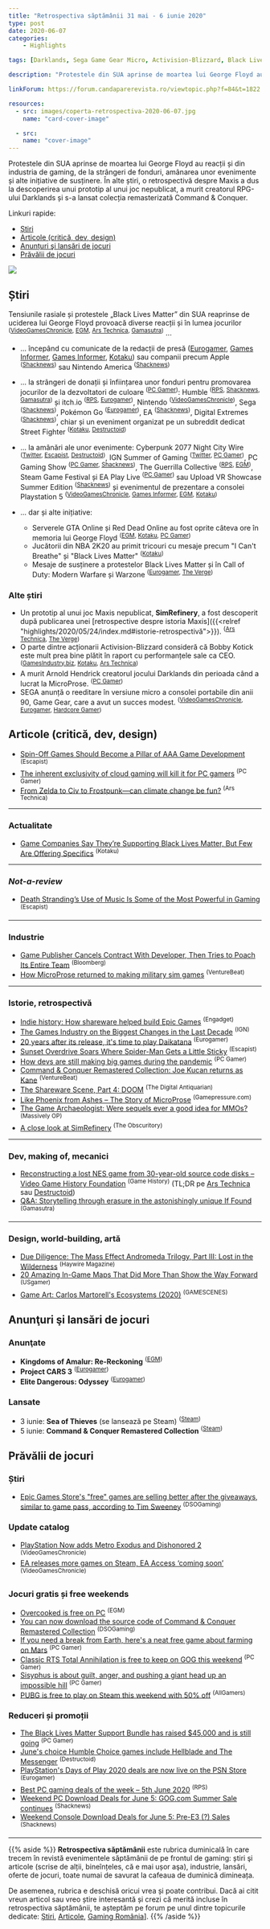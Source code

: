 ```yaml
---
title: "Retrospectiva săptămânii 31 mai - 6 iunie 2020"
type: post
date: 2020-06-07
categories:
    - Highlights

tags: [Darklands, Sega Game Gear Micro, Activision-Blizzard, Black Lives Matter, Death Stranding, SimRefinery, Kerbal Space Program 2, MicroProse, Daikatana, Sunset Overdrive, "Command & Conquer: Remastered", Days of Thunder, If Found, Mass Effect Andromeda]

description: "Protestele din SUA aprinse de moartea lui George Floyd au reacții și din industria de gaming, de la strângeri de fonduri, amânarea unor evenimente și alte inițiative de susținere. În alte știri, o retrospectivă despre Maxis a dus la descoperirea unui prototip al unui joc nepublicat, a murit creatorul RPG-ului Darklands și s-a lansat colecția remasterizată Command & Conquer."

linkForum: https://forum.candaparerevista.ro/viewtopic.php?f=84&t=1822

resources:
  - src: images/coperta-retrospectiva-2020-06-07.jpg
    name: "card-cover-image"

  - src:
    name: "cover-image"
---
```


Protestele din SUA aprinse de moartea lui George Floyd au reacții și din industria de gaming, de la strângeri de fonduri, amânarea unor evenimente și alte inițiative de susținere. În alte știri, o retrospectivă despre Maxis a dus la descoperirea unui prototip al unui joc nepublicat, a murit creatorul RPG-ului Darklands și s-a lansat colecția remasterizată Command & Conquer.

Linkuri rapide:

* [Știri](#știri)
* [Articole (critică, dev, design)](#articole-critică-dev-design)
* [Anunțuri şi lansări de jocuri](#anunţuri-şi-lansări-de-jocuri)
* [Prăvălii de jocuri](#prăvălii-de-jocuri)

![](images/coperta-retrospectiva-2020-06-07.jpg)

## Știri

Tensiunile rasiale și protestele „Black Lives Matter” din SUA reaprinse de uciderea lui George Floyd provoacă diverse reacții și în lumea jocurilor <sup>([VideoGamesChronicle](https://www.videogameschronicle.com/news/digital-game-events-have-been-delayed-in-support-of-anti-racism-protests/), [EGM](https://egmnow.com/gaming-industry-responds-to-justice-for-george-floyd-protests/), [Ars Technica](https://arstechnica.com/gaming/2020/06/game-companies-delay-events-tweet-blacklivesmatter-amid-police-brutality-protests/), [Gamasutra](https://www.gamasutra.com/view/news/364020/Game_devs_show_up_to_support_Black_Lives_Matter_and_Black_game_devs.php))</sup> ...

* ... începând cu comunicate de la redacții de presă ([Eurogamer](https://www.eurogamer.net/articles/2020-06-02-black-lives-matter), [Games Informer](https://www.gameinformer.com/letter-from-the-editor/2020/06/01/our-support-for-the-family-of-george-floyd-our-city-and-nation), [Games Informer](https://www.gameinformer.com/psa/2020/06/03/pressing-pause), [Kotaku](https://kotaku.com/black-lives-matter-1843834680)) sau companii precum Apple <sup>([Shacknews](https://www.shacknews.com/article/118442/apple-ceo-tim-cook-publishes-open-letter-about-speaking-up-on-racism))</sup> sau Nintendo America <sup>([Shacknews](https://www.shacknews.com/article/118415/nintendo-of-america-speaks-out-against-racial-injustices))</sup>

* ... la strângeri de donații și înființarea unor fonduri pentru promovarea jocurilor de la dezvoltatori de culoare <sup>([PC Gamer](https://www.pcgamer.com/humble-ubisoft-devolver-and-other-game-companies-make-donations-to-black-lives-matter-and-related-causes/))</sup>: Humble <sup>([RPS](https://www.rockpapershotgun.com/2020/06/03/humble-launching-1-million-publishing-fund-for-black-developers/), [Shacknews](https://www.shacknews.com/article/118404/humble-bundle-announces-1-million-fund-dedicated-to-publishing-games-by-black-creators), [Gamasutra](https://www.gamasutra.com/view/news/364106/Humble_is_putting_1_million_toward_publishing_games_from_Black_game_devs.php))</sup> și itch.io <sup>([RPS](https://www.rockpapershotgun.com/2020/06/05/black-lives-matter-bundle-on-itch-has-raised-over-50000-and-counting/), [Eurogamer](https://www.eurogamer.net/articles/2020-06-05-black-lives-matter-indie-game-bundle-has-already-raised-over-gbp43-000-on-itch-io))</sup>, Nintendo <sup>([VideoGamesChronicle](https://www.videogameschronicle.com/news/nintendo-is-reportedly-double-matching-employee-donations-to-anti-racism-causes/))</sup>, Sega <sup>([Shacknews](https://www.shacknews.com/article/118443/sega-pledges-to-make-and-match-employee-donations-to-anti-racism-organizations))</sup>, Pokémon Go <sup>([Eurogamer](https://www.eurogamer.net/articles/2020-06-04-pokemon-go-will-donate-usd5m-minimum-from-go-fest-2020-ticket-sales))</sup>, EA <sup>([Shacknews](https://www.shacknews.com/article/118412/ea-announces-initiatives-to-combat-social-injustices))</sup>, Digital Extremes <sup>([Shacknews](https://www.shacknews.com/article/118453/digital-extremes-donates-25000-to-black-lives-matter-to-combat-racism))</sup>, chiar și un eveniment organizat pe un subreddit dedicat Street Fighter <sup>([Kotaku](https://kotaku.com/street-fighter-event-benefiting-black-lives-matter-demo-1843860542), [Destructoid](https://www.destructoid.com/street-fighter-subreddit-tournament-raises-17-500-for-black-lives-matter-charities-593167.phtml))</sup>

* ... la amânări ale unor evenimente: Cyberpunk 2077 Night City Wire <sup>([Twitter](https://twitter.com/cyberpunkgame/status/1267883702241157127), [Escapist](https://www.escapistmagazine.com/v2/cd-projekt-red-reschedules-cyberpunk-2077-night-city-wire-event/), [Destructoid](https://www.destructoid.com/cyberpunk-2077-event-pushed-back-two-weeks-in-light-of-protests-592985.phtml))</sup>, IGN Summer of Gaming <sup>([Twitter](https://twitter.com/IGN/status/1267863556109688834), [PC Gamer](https://www.pcgamer.com/igns-summer-of-gaming-event-has-been-delayed-to-june-8/))</sup>, PC Gaming Show <sup>([PC Gamer](https://www.pcgamer.com/pc-gaming-show-postponed-to-june-13/), [Shacknews](https://www.shacknews.com/article/118440/pc-gaming-show-2020-delayed-by-a-week-amid-civil-unrest))</sup>, The Guerrilla Collective <sup>([RPS](https://www.rockpapershotgun.com/2020/06/05/the-guerrilla-collective-indie-showcase-has-been-delayed-in-support-of-black-lives-matter/), [EGM](https://egmnow.com/guerrilla-collective-showcase-postponed/))</sup>, Steam Game Festival și EA Play Live <sup>([PC Gamer](https://www.pcgamer.com/steam-game-festival-and-ea-play-live-have-been-postponed/))</sup> sau Upload VR Showcase Summer Edition <sup>([Shacknews](https://www.shacknews.com/article/118447/upload-vr-showcase-summer-edition-delayed-amid-civil-unrest))</sup> și evenimentul de prezentare a consolei Playstation 5 <sup>([VideoGamesChronicle](https://www.videogameschronicle.com/news/playstation-has-postponed-its-ps5-reveal-event-due-to-us-protests/), [Games Informer](https://www.gameinformer.com/2020/06/01/sony-postpones-playstation-5-presentation), [EGM](https://egmnow.com/playstation-5-showcase-stream-delayed/), [Kotaku](https://kotaku.com/sony-delays-playstation-5-showcase-1843829966))</sup>

* ... dar și alte inițiative:
  * Serverele GTA Online și Red Dead Online au fost oprite câteva ore în memoria lui George Floyd <sup>([EGM](https://egmnow.com/gta-online-and-red-dead-online-temporarily-shut-down-to-honor-george-floyd/), [Kotaku](https://kotaku.com/rockstar-games-will-temporarily-shut-down-gta-online-an-1843905812), [PC Gamer](https://www.pcgamer.com/gta-online-and-red-dead-online-are-closing-this-afternoon-to-show-support-for-black-lives-matter/))</sup>
  * Jucătorii din NBA 2K20 au primit tricouri cu mesaje precum "I Can't Breathe" și "Black Lives Matter" <sup>([Kotaku](https://kotaku.com/nba-2k20-is-giving-players-i-cant-breathe-and-black-1843914711))</sup>
  * Mesaje de susținere a protestelor Black Lives Matter și în Call of Duty: Modern Warfare și Warzone <sup>([Eurogamer](https://www.eurogamer.net/articles/2020-06-05-call-of-duty-modern-warfare-and-warzone-now-stars-with-a-black-lives-matter-message), [The Verge](https://www.theverge.com/2020/6/5/21281327/call-of-duty-black-lives-matter-update-modern-warfare))</sup>

### Alte știri

* Un prototip al unui joc Maxis nepublicat, **SimRefinery**, a fost descoperit după publicarea unei [retrospective despre istoria Maxis]({{<relref "highlights/2020/05/24/index.md#istorie-retrospectivă">}}). <sup>([Ars Technica](https://arstechnica.com/gaming/2020/06/a-lost-maxis-sim-game-has-been-discovered-by-an-ars-reader-uploaded-for-all/), [The Verge](https://www.theverge.com/2020/6/5/21281410/simrefinery-maxis-business-solutions-oil-refinery-simulator-discovered-internet-archive))</sup>
* O parte dintre acționarii Activision-Blizzard consideră că Bobby Kotick este mult prea bine plătit în raport cu performanțele sale ca CEO. <sup>([GamesIndustry.biz](https://www.gamesindustry.biz/articles/2020-06-04-activision-blizzard-shareholders-upset-over-ceo-bobby-koticks-compensation), [Kotaku](https://kotaku.com/some-activision-shareholders-think-bobby-kotick-makes-t-1843910043), [Ars Technica](https://arstechnica.com/gaming/2020/06/shareholder-groups-say-activision-blizzard-ceo-bobby-kotick-is-overpaid/))</sup>
* A murit Arnold Hendrick creatorul jocului Darklands din perioada când a lucrat la MicroProse. <sup>([PC Gamer](https://www.pcgamer.com/arnold-hendrick-creator-of-influential-90s-rpg-darklands-has-died/))</sup>
* SEGA anunță o reeditare în versiune micro a consolei portabile din anii 90, Game Gear, care a avut un succes modest. <sup>([VideoGamesChronicle](https://www.videogameschronicle.com/news/sega-has-revealed-the-palm-sized-game-gear-micro/), [Eurogamer](https://www.eurogamer.net/articles/2020-06-03-sega-celebrates-its-60th-anniversary-with-a-game-gear-micro), [Hardcore Gamer](https://hardcoregamer.com/2020/06/03/sega-announces-very-tiny-game-gear-micro/379385/))</sup>



## Articole (critică, dev, design)

* [Spin-Off Games Should Become a Pillar of AAA Game Development](https://www.escapistmagazine.com/v2/spin-off-games-expansions-aaa-video-games/) <sup>(Escapist)</sup>
* [The inherent exclusivity of cloud gaming will kill it for PC gamers](https://www.pcgamer.com/cloud-pc-gaming-is-screwed/) <sup>(PC Gamer)</sup>
* [From Zelda to Civ to Frostpunk—can climate change be fun?](https://arstechnica.com/gaming/2020/06/from-zelda-to-civ-to-frostpunk-can-climate-change-be-fun/) <sup>(Ars Technica)</sup>

---

### Actualitate
* [Game Companies Say They’re Supporting Black Lives Matter, But Few Are Offering Specifics](https://kotaku.com/game-companies-say-they-re-supporting-black-lives-matte-1843882888) <sup>(Kotaku)</sup>

---

### _Not-a-review_
* [Death Stranding’s Use of Music Is Some of the Most Powerful in Gaming](https://www.escapistmagazine.com/v2/death-stranding-music-most-effective-low-roar-kojima/) <sup>(Escapist)</sup>


---

### Industrie
* [Game Publisher Cancels Contract With Developer, Then Tries to Poach Its Entire Team](https://www.bloomberg.com/news/articles/2020-06-03/kerbal-space-program-2-release-disrupted-by-corporate-strife) <sup>(Bloomberg)</sup>
* [How MicroProse returned to making military sim games](https://venturebeat.com/2020/06/06/how-microprose-returned-to-making-military-sim-games/) <sup>(VentureBeat)</sup>

---

### Istorie, retrospectivă
* [Indie history: How shareware helped build Epic Games](https://www.engadget.com/indie-video-games-publishing-epic-id-devolver-apogee-gathering-of-developers-150002664.html) <sup>(Engadget)</sup>
* [The Games Industry on the Biggest Changes in the Last Decade](https://www.ign.com/articles/the-games-industry-on-the-biggest-changes-in-the-last-decade) <sup>(IGN)</sup>
* [20 years after its release, it's time to play Daikatana](https://www.eurogamer.net/articles/2020-05-31-20-years-after-its-release-its-time-to-play-daikatana) <sup>(Eurogamer)</sup>
* [Sunset Overdrive Soars Where Spider-Man Gets a Little Sticky](https://www.escapistmagazine.com/v2/insomniac-games-sunset-overdrive-spider-man/) <sup>(Escapist)</sup>
* [How devs are still making big games during the pandemic](https://www.pcgamer.com/how-devs-are-still-making-big-games-amidst-an-ongoing-pandemic/) <sup>(PC Gamer)</sup>
* [Command &amp; Conquer Remastered Collection: Joe Kucan returns as Kane](https://venturebeat.com/2020/06/04/command-conquer-remastered-collection-joe-kucan-returns-as-kane/) <sup>(VentureBeat)</sup>
* [The Shareware Scene, Part 4: DOOM](https://www.filfre.net/2020/06/the-shareware-scene-part-4-doom/) <sup>(The Digital Antiquarian)</sup>
* [Like Phoenix from Ashes – The Story of MicroProse](https://www.gamepressure.com/editorials/like-phoenix-from-ashes-the-story-of-microprose/z42b0) <sup>(Gamepressure.com)</sup>
* [The Game Archaeologist: Were sequels ever a good idea for MMOs?](https://massivelyop.com/2020/06/06/the-game-archaeologist-were-sequels-ever-a-good-idea-for-mmos/) <sup>(Massively OP)</sup>
* [A close look at SimRefinery](https://obscuritory.com/sim/simrefinery-analysis/) <sup>(The Obscuritory)</sup>

---

### Dev, making of, mecanici
* [Reconstructing a lost NES game from 30-year-old source code disks &#8211; Video Game History Foundation](https://gamehistory.org/days-of-thunder-nes-unreleased/) <sup>(Game History)</sup> (TL;DR pe [Ars Technica](https://arstechnica.com/gaming/2020/06/30-years-later-a-lost-days-of-thunder-nes-game-recovered-from-21-floppy-disks/) sau [Destructoid](https://www.destructoid.com/unreleased-days-of-thunder-nes-game-recovered-after-30-years-593051.phtml))
* [Q&A: Storytelling through erasure in the astonishingly unique  If Found](https://www.gamasutra.com/view/news/363751/Qamp_A_Storytelling_through_erasure_in_the_astonishingly_unique_If_Found.php) <sup>(Gamasutra)</sup>


---

### Design, world-building, artă
* [Due Diligence: The Mass Effect Andromeda Trilogy, Part III: Lost in the Wilderness](https://haywiremag.com/columns/due-diligence-the-mass-effect-andromeda-trilogy-part-iii-lost-in-the-wilderness/) <sup>(Haywire Magazine)</sup>
* [20 Amazing In-Game Maps That Did More Than Show the Way Forward](https://www.usgamer.net/articles/the-20-best-in-game-maps) <sup>(USgamer)</sup>
* [Game Art: Carlos Martorell's Ecosystems (2020)](https://www.gamescenes.org/2020/06/game-art-carlos-martorells-ecosystems-2020.html) <sup>(GAMESCENES)</sup>


## Anunţuri şi lansări de jocuri

### Anunţate
* **Kingdoms of Amalur: Re-Reckoning** <sup>([EGM](https://egmnow.com/kingdoms-of-amalur-reckoning-is-being-remastered/))</sup>
* **Project CARS 3** <sup>([Eurogamer](https://www.eurogamer.net/articles/2020-06-04-project-cars-3-takes-the-series-on-a-new-direction))</sup>
* **Elite Dangerous: Odyssey** <sup>([Eurogamer](https://www.eurogamer.net/articles/2020-06-03-elite-dangerous-getting-on-foot-traversal-and-atmospheric-landings-early-next-year))</sup>

### Lansate
* 3 iunie: **Sea of Thieves** (se lansează pe Steam) <sup>([Steam](https://store.steampowered.com/app/1172620/Sea_of_Thieves/))</sup>
* 5 iunie: **Command & Conquer Remastered Collection** <sup>([Steam](https://store.steampowered.com/app/1213210/Command__Conquer_Remastered_Collection/))</sup>

## Prăvălii de jocuri

### Știri
* [Epic Games Store&#039;s &quot;free&quot; games are selling better after the giveaways, similar to game pass, according to Tim Sweeney](https://www.dsogaming.com/news/epic-games-stores-free-games-are-selling-better-after-the-giveaways-similar-to-game-pass-according-to-tim-sweeney/) <sup>(DSOGaming)</sup>

### Update catalog
* [PlayStation Now adds Metro Exodus and Dishonored 2](https://www.videogameschronicle.com/news/playstation-now-adds-metro-exodus-and-dishonored-2/) <sup>(VideoGamesChronicle)</sup>
* [EA releases more games on Steam, EA Access ‘coming soon’](https://www.videogameschronicle.com/news/ea-releases-more-games-on-steam-ea-access-coming-soon/) <sup>(VideoGamesChronicle)</sup>

### Jocuri gratis și free weekends
* [Overcooked is free on PC](https://egmnow.com/overcooked-is-free-on-pc/) <sup>(EGM)</sup>
* [You can now download the source code of Command &amp; Conquer Remastered Collection](https://www.dsogaming.com/news/you-can-now-download-the-source-code-of-command-conquer-remastered-collection/) <sup>(DSOGaming)</sup>
* [If you need a break from Earth, here's a neat free game about farming on Mars](https://www.pcgamer.com/if-you-need-a-break-from-earth-heres-a-neat-free-game-about-farming-on-mars/) <sup>(PC Gamer)</sup>
* [Classic RTS Total Annihilation is free to keep on GOG this weekend](https://www.pcgamer.com/classic-rts-total-annihilation-is-free-on-gog-for-48-hours/) <sup>(PC Gamer)</sup>
* [Sisyphus is about guilt, anger, and pushing a giant head up an impossible hill](https://www.pcgamer.com/sisyphus-is-a-game-about-guilt-anger-and-pushing-a-giant-head-up-an-impossible-hill/) <sup>(PC Gamer)</sup>
* [PUBG is free to play on Steam this weekend with 50% off](https://ag.hyperxgaming.com/article/10273/pubg-is-free-to-play-on-steam-this-weekend-with-50-off) <sup>(AllGamers)</sup>

### Reduceri și promoții
* [The Black Lives Matter Support Bundle has raised $45,000 and is still going](https://www.pcgamer.com/the-black-lives-matter-support-bundle-has-raised-dollar43000-and-is-still-going/) <sup>(PC Gamer)</sup>
* [June's choice Humble Choice games include Hellblade and The Messenger](https://www.destructoid.com/june-s-choice-humble-choice-games-include-hellblade-and-the-messenger-593177.phtml) <sup>(Destructoid)</sup>
* [PlayStation's Days of Play 2020 deals are now live on the PSN Store](https://www.eurogamer.net/articles/2020-06-03-playstation-days-of-play-2020-deals) <sup>(Eurogamer)</sup>
* [Best PC gaming deals of the week &#8211; 5th June 2020](https://www.rockpapershotgun.com/2020/06/05/best-pc-gaming-deals-of-the-week-5th-june-2020/) <sup>(RPS)</sup>
* [Weekend PC Download Deals for June 5: GOG.com Summer Sale continues](https://www.shacknews.com/article/118470/weekend-pc-download-deals-for-june-5-gogcom-summer-sale-continues) <sup>(Shacknews)</sup>
* [Weekend Console Download Deals for June 5: Pre-E3 (?) Sales](https://www.shacknews.com/article/118468/weekend-console-download-deals-for-june-5-pre-e3-sales) <sup>(Shacknews)</sup>

---

{{% aside %}}
**Retrospectiva săptămânii** este rubrica duminicală în care trecem în revistă evenimentele săptămânii de pe frontul de gaming: știri şi articole (scrise de alții, bineînțeles, că e mai ușor aşa), industrie, lansări, oferte de jocuri, toate numai de savurat la cafeaua de duminică dimineața.

De asemenea, rubrica e deschisă oricui vrea și poate contribui. Dacă ai citit vreun articol sau vreo știre interesantă și crezi că merită incluse în retrospectiva săptămânii, te așteptăm pe forum pe unul dintre topicurile dedicate: [Știri](https://forum.candaparerevista.ro/viewtopic.php?f=4&t=46), [Articole](https://forum.candaparerevista.ro/viewtopic.php?f=4&t=206), [Gaming România](https://forum.candaparerevista.ro/viewtopic.php?f=4&t=1622)].
{{% /aside %}}
